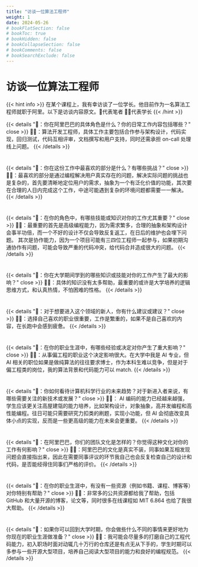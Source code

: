```yaml
---
title: "访谈一位算法工程师"
weight: 1
date: 2024-05-26
# bookFlatSection: false
# bookToc: true
# bookHidden: false
# bookCollapseSection: false
# bookComments: false
# bookSearchExclude: false
---
```


# 访谈一位算法工程师

{{< hint info >}}
在某个课程上，我有幸访谈了一位学长。他目前作为一名算法工程师就职于阿里。以下是访谈内容原文。🤔代表笔者 👨‍💻代表学长
{{< /hint >}}


{{< details "🤔：你在阿里巴巴的具体角色是什么？你的日常工作内容包括哪些？" close >}}
👨‍💻：算法开发工程师，具体工作主要包括合作参与架构设计，代码实现，回归测试，代码互相评审，文档撰写和用户支持，同时还需承担 on-call 处理线上问题。 
{{< /details >}}

<div style="height: 10px"></div>

{{< details "🤔：你在这份工作中最喜欢的部分是什么？有哪些挑战？" close >}}
👨‍💻：最喜欢的部分是通过编程解决用户真实存在的问题，解决实际问题的挑战也是复杂的，首先要清晰地定位用户的需求，抽象为一个有泛化价值的功能，其次要在合理的人日内完成这个工作，中途可能遇到复杂的环境问题都需要一一解决。 
{{< /details >}}

<div style="height: 10px"></div>

{{< details "🤔：在你的角色中，有哪些技能或知识对你的工作尤其重要？" close >}}
👨‍💻：最重要的首先是高级编程能力，因为需求繁多，合理的抽象和架构设计会事半功倍，而一个不好的设计不仅会导致反复返工，在日后的维护也会埋下问题。 其次是协作能力，因为一个项目可能有三四位工程师一起参与，如果初期沟通协作有问题，可能会导致严重的代码冲突，给代码合并造成很大的问题。 
{{< /details >}}

<div style="height: 10px"></div>

{{< details "🤔：你在大学期间学到的哪些知识或技能对你的工作产生了最大的影响？" close >}}
👨‍💻：具体的知识没有太多帮助，最重要的或许是大学培养的逻辑思维方式，和认真热情，不怕困难的性格。 
{{< /details >}}

<div style="height: 10px"></div>

{{< details "🤔：对于想要进入这个领域的新人，你有什么建议或建议？" close >}}
👨‍💻：选择自己喜欢的职业很重要，工作是繁重的，如果不是自己喜欢的内容，在长跑中会感到疲惫。
{{< /details >}}

<div style="height: 10px"></div>

{{< details "🤔：在你的职业生涯中，有哪些经验或决定对你产生了重大影响？" close >}}
👨‍💻：从事偏工程的职业这个决定影响很大。在大学中我是 AI 专业，但 AI 相关的职位如果是做纯算法的往往要求博士，作为本科生难以竞争，但是对于偏工程类的岗位，我的算法背景和代码能力可以 match.
{{< /details >}}

<div style="height: 10px"></div>

{{< details "🤔：你如何看待计算机科学行业的未来趋势？对于新进入者来说，有哪些需要关注的新技术或发展？" close >}}
👨‍💻： AI 编码的能力已经越来越强，学生应该更关注高屋建瓴的能力培养，比如架构设计，对象抽象，高并发编程和高性能编程。往日可能只需要研究力扣类的刷题，实现小功能，但 AI 会彻底改变具体小点的实现，反而是一些更高级的能力在未来会更重要。 
{{< /details >}}

<div style="height: 10px"></div>

{{< details "🤔：在阿里巴巴，你们的团队文化是怎样的？你觉得这种文化对你的工作有何影响？" close >}}
👨‍💻：阿里巴巴的文化是真实不装，同事如果互相发现问题会直接指出来，因此在需要同事评议的环节我自己也会反复检查自己的设计和代码，是否能经得住同事们严格的评价。 
{{< /details >}}

<div style="height: 10px"></div>

{{< details "🤔：在你的职业生涯中，有没有一些资源（例如书籍、课程、博客等）对你特别有帮助？" close >}}
👨‍💻：非常多的公共资源都给我了帮助，包括 GitHub 和大量开源的博客，论文等，同时很多在线课程如 MIT 6.864 也给了我很大帮助。
{{< /details >}}

<div style="height: 10px"></div>

{{< details "🤔：如果你可以回到大学时期，你会做些什么不同的事情来更好地为你现在的职业生涯做准备？" close >}}
👨‍💻：我可能会尽量多的打磨自己的工程代码能力，初入职场时面对动辄几十万行的仓库还是有点无从下手的，学生时期可以多参与一些开源大型项目，培养自己阅读大型项目的能力和良好的编程规范。
{{< /details >}}

